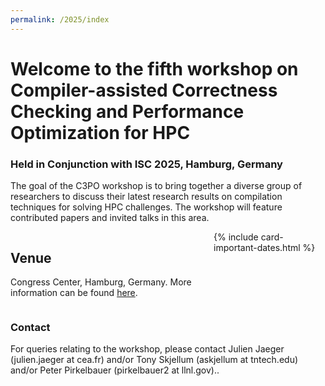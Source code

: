 ```yaml
---
permalink: /2025/index
---
```


<!-- ![Banner](/assets/banner_hamburg.jpg){:height="auto" width="100%"} -->

<p></p>
<p></p>

<h1>Welcome to the fifth workshop on Compiler-assisted Correctness Checking and Performance Optimization for HPC</h1>

<h3>Held in Conjunction with ISC 2025, Hamburg, Germany</h3>


<!--
![ISC2024](/assets/ISC2024_Logo.png){: width="30%" height="auto" .alight-right}
{:style="clear: right"}
-->

The goal of the C3PO workshop is to bring together a diverse group of
researchers to discuss their latest research results on compilation techniques
for solving HPC challenges. The workshop will feature contributed papers and
invited talks in this area.

<div style="display: flex; flex-direction:row;">

  <div id="divtext" class="text-justify conference-text">

<!--
<h2>Registration</h2>
<a href="https://www.isc-hpc.com/registration-2024.html" target="_blank">https://www.isc-hpc.com/registration-2024.html</a> 
-->
<h2>Venue</h2>
<p>Congress Center, Hamburg, Germany. More information can be found <a href="https://www.isc-hpc.com/attendance-venue.html" target="_blank">here</a>.</p>

</div>

  <div id="divcard">
  {% include card-important-dates.html %}
  </div>

</div>



### Contact

For queries relating to the workshop, please contact Julien Jaeger (julien.jaeger at cea.fr) and/or Tony Skjellum (askjellum at tntech.edu) and/or Peter Pirkelbauer (pirkelbauer2 at llnl.gov)..



